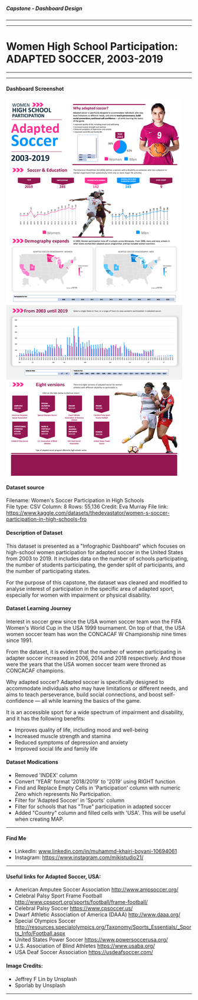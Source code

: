 ##### Capstone - Dashboard Design
---
---
# Women High School Participation: **ADAPTED SOCCER**, 2003-2019

---
---
#### Dashboard Screenshot
![Capstone_Screenshot_3000](Capstone_Screenshot_3000.jpg)

#### Dataset source
Filename: Women's Soccer Participation in High Schools \
File type: CSV
Column: 8
Rows: 55,136
Credit: Eva Murray
File link: https://www.kaggle.com/datasets/thedevastator/women-s-soccer-participation-in-high-schools-fro

#### Description of Dataset
This dataset is presented as a "Infographic Dashboard" which focuses on high-school women participation for adapted soccer in the United States from 2003 to 2019. It includes data on the number of schools participating, the number of students participating, the gender split of participants, and the number of participating states.

For the purpose of this capstone, the dataset was cleaned and modified to analyse interest of participation in the specific area of adapted sport, especially for women with impairment or physical disability. 

#### Dataset Learning Journey
Interest in soccer grew since the USA women soccer team won the FIFA Women's World Cup in the USA 1999 tournament. On top of that, the USA women soccer team has won the CONCACAF W Championship nine times since 1991. 

From the dataset, it is evident that the number of women participating in adapter soccer increased in 2006, 2014 and 2018 respectively. And those were the years that the USA women soccer team were throned as CONCACAF champions.

Why adapted soccer?
Adapted soccer is specifically designed to accommodate individuals who may have limitations or different needs, and aims to teach perseverance, build social connections, and boost self-confidence — all while learning the basics of the game.

It is an accessible sport for a wide spectrum of impairment and disability, and it has the following benefits:
- Improves quality of life, including mood and well-being
- Increased muscle strength and stamina
- Reduced symptoms of depression and anxiety
- Improved social life and family life

#### Dataset Modications
- Removed 'INDEX' column
- Convert 'YEAR' format '2018/2019' to '2019' using RIGHT function
- Find and Replace Empty Cells in 'Participation' column with numeric Zero which represents No Participation.
- Filter for 'Adapted Soccer' in 'Sports' column
- Filter for schools that has "True" participation in adapted soccer
- Added "Country" column and filled cells with 'USA'. This will be useful when creating MAP. 

---

#### Find Me
- LinkedIn: www.linkedin.com/in/muhammd-khairi-boyani-10694061
- Instagram: https://www.instagram.com/mikistudio21/

---

#### Useful links for Adapted Soccer, USA:
- American Amputee Soccer Association
http://www.ampsoccer.org/
- Celebral Palsy Sport Frame Football
http://www.cpsport.org/sports/football/frame-football/
- Celebral Palsy Soccer
https://www.cpsoccer.us/
- Dwarf Athletic Association of America (DAAA)
http://www.daaa.org/
- Special Olympics Soccer
http://resources.specialolympics.org/Taxonomy/Sports_Essentials/_Sports_Info/Football.aspx
- United States Power Soccer
https://www.powersoccerusa.org/
- U.S. Association of Blind Athletes
https://www.usaba.org/
- USA Deaf Soccer Association
https://usdeafsoccer.com/

#### Image Credits:
- Jeffrey F Lin by Unsplash
- Sporlab by Unsplash

---
